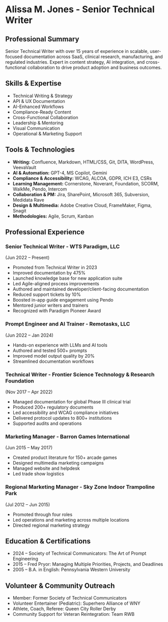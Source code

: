 # Alissa M. Jones - Senior Technical Writer

## Professional Summary
Senior Technical Writer with over 15 years of experience in scalable, user-focused documentation across SaaS, clinical research, manufacturing, and regulated industries. Expert in content strategy, AI integration, and cross-functional collaboration to drive product adoption and business outcomes.

## Skills & Expertise
- Technical Writing & Strategy
- API & UX Documentation
- AI-Enhanced Workflows
- Compliance-Ready Content
- Cross-Functional Collaboration
- Leadership & Mentoring
- Visual Communication
- Operational & Marketing Support

## Tools & Technologies
- **Writing:** Confluence, Markdown, HTML/CSS, Git, DITA, WordPress, VeevaVault
- **AI & Automation:** GPT-4, MS Copilot, Gemini
- **Compliance & Accessibility:** WCAG, ALCOA, GDPR, ICH E3, CSRs
- **Learning Management:** Cornerstone, Noverant, Foundation, SCORM, WalkMe, Pendo, Intercom
- **Collaboration & PM:** Jira, SharePoint, Microsoft 365, Subversion, Medidata Rave
- **Design & Multimedia:** Adobe Creative Cloud, FrameMaker, Figma, Snagit
- **Methodologies:** Agile, Scrum, Kanban

## Professional Experience
### Senior Technical Writer - WTS Paradigm, LLC 
(Jun 2022 – Present)
- Promoted from Technical Writer in 2023
- Improved documentation by 475%
- Launched knowledge base for new application suite
- Led Agile-aligned process improvements
- Authored and maintained developer/client-facing documentation
- Reduced support tickets by 10%
- Boosted in-app guide engagement using Pendo
- Mentored junior writers and trainers
- Recognized with Paradigm Pioneer Award

### Prompt Engineer and AI Trainer - Remotasks, LLC 
(Jun 2022 – Jan 2024)
- Hands-on experience with LLMs and AI tools
- Authored and tested 500+ prompts
- Improved model output quality by 20%
- Streamlined documentation workflows

### Technical Writer - Frontier Science Technology & Research Foundation 
(Nov 2017 – Apr 2022)
- Managed documentation for global Phase III clinical trial
- Produced 200+ regulatory documents
- Led accessibility and WCAG compliance initiatives
- Delivered protocol updates to 800+ institutions
- Supported audits and operations
  
### Marketing Manager - Barron Games International 
(Jun 2015 – May 2017)
- Created product literature for 150+ arcade games
- Designed multimedia marketing campaigns
- Managed website and helpdesk
- Led trade show logistics

### Regional Marketing Manager - Sky Zone Indoor Trampoline Park 
(Jul 2012 – Jun 2015)
- Promoted through four roles
- Led operations and marketing across multiple locations
- Directed regional marketing strategy

## Education & Certifications
- 2024 – Society of Technical Communicators: The Art of Prompt Engineering
- 2015 – Fred Pryor: Managing Multiple Priorities, Projects, and Deadlines
- 2005 – B.A. in English: Pennsylvania Western University

## Volunteer & Community Outreach
- Member: Former Society of Technical Communicators
- Volunteer Entertainer (Pediatric): Superhero Alliance of WNY
- Athlete, Coach, Referee: Queen City Roller Derby
- Community Support for Veteran Reintegration: Team RWB

